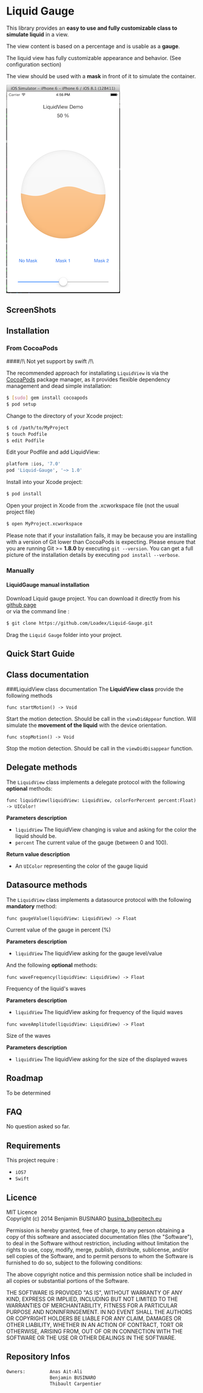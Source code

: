 Liquid Gauge
==============

This library provides an **easy to use and fully customizable class to simulate liquid** in a view.

The view content is based on a percentage and is usable as a **gauge**.

The liquid view has fully customizable appearance and behavior. (See configuration section)

The view should be used with a **mask** in front of it to simulate the container.

![Demo](/Screenshots/gauge.png?raw=true "Liquid Gauge")

ScreenShots
----------------

Installation
----------------
### From CocoaPods

####/!\ Not yet support by swift /!\

The recommended approach for installating ```LiquidView``` is via the [CocoaPods](http://cocoapods.org/) package manager, as it provides flexible dependency management and dead simple installation:

```bash
$ [sudo] gem install cocoapods
$ pod setup
```
Change to the directory of your Xcode project:

``` bash
$ cd /path/to/MyProject
$ touch Podfile
$ edit Podfile
```

Edit your Podfile and add LiquidView:

``` bash
platform :ios, '7.0'
pod 'Liquid-Gauge', '~> 1.0'
```

Install into your Xcode project:

``` bash
$ pod install
```

Open your project in Xcode from the .xcworkspace file (not the usual project file)

``` bash
$ open MyProject.xcworkspace
```

Please note that if your installation fails, it may be because you are installing with a version of Git lower than CocoaPods is expecting. Please ensure that you are running Git >= **1.8.0** by executing `git --version`. You can get a full picture of the installation details by executing `pod install --verbose`.



### Manually

#### LiquidGauge manual installation
Download Liquid gauge project. You can download it directly from his [github page](https://github.com/Loadex/Liquid-Gauge)  
or via the command line :
``` bash
$ git clone https://github.com/Loadex/Liquid-Gauge.git
```
Drag the ```Liquid Gauge``` folder into your project.

Quick Start Guide
----------------


Class documentation
----------------
###LiquidView class documentation
The **LiquidView class** provide the following methods

```
func startMotion() -> Void
```
Start the motion detection.
Should be call in the ```viewDidAppear``` function.
Will simulate the **movement of the liquid** with the device orientation.

```
func stopMotion() -> Void
```
Stop the motion detection.
Should be call in the ```viewDidDisappear``` function.

Delegate methods
----------------
The ```LiquidView``` class implements a delegate protocol with the following **optional** methods:

```
func liquidView(liquidView: LiquidView, colorForPercent percent:Float) -> UIColor!
```
**Parameters description**

* ```liquidView``` The liquidView changing is value and asking for the color the liquid should be.
* ```percent``` The current value of the gauge (between 0 and 100).

**Return value description**

* An ```UIColor``` representing the color of the gauge liquid

Datasource methods
----------------

The ```LiquidView``` class implements a datasource protocol with the following **mandatory** method:

```func gaugeValue(liquidView: LiquidView) -> Float```

Current value of the gauge in percent (%)

**Parameters description**

* ```liquidView``` The liquidView asking for the gauge level/value


And the following **optional** methods:

```func waveFrequency(liquidView: LiquidView) -> Float```
 
Frequency of the liquid's waves
 
**Parameters description**

* ```liquidView``` The liquidView asking for frequency of the liquid waves

```func waveAmplitude(liquidView: LiquidView) -> Float```
  
Size of the waves
 
**Parameters description**

* ```liquidView``` The liquidView asking for the size of the displayed waves


Roadmap
----------------
To be determined 

FAQ
----------------
No question asked so far.

Requirements
----------------
This project require :

+ ```iOS7```
+ ```Swift```

Licence
----------------
MIT Licence  
Copyright (c) 2014 Benjamin BUSINARO <busina_b@epitech.eu>

Permission is hereby granted, free of charge, to any person obtaining a copy
of this software and associated documentation files (the "Software"), to deal
in the Software without restriction, including without limitation the rights
to use, copy, modify, merge, publish, distribute, sublicense, and/or sell
copies of the Software, and to permit persons to whom the Software is
furnished to do so, subject to the following conditions:

The above copyright notice and this permission notice shall be included in
all copies or substantial portions of the Software.

THE SOFTWARE IS PROVIDED "AS IS", WITHOUT WARRANTY OF ANY KIND, EXPRESS OR
IMPLIED, INCLUDING BUT NOT LIMITED TO THE WARRANTIES OF MERCHANTABILITY,
FITNESS FOR A PARTICULAR PURPOSE AND NONINFRINGEMENT. IN NO EVENT SHALL THE
AUTHORS OR COPYRIGHT HOLDERS BE LIABLE FOR ANY CLAIM, DAMAGES OR OTHER
LIABILITY, WHETHER IN AN ACTION OF CONTRACT, TORT OR OTHERWISE, ARISING FROM,
OUT OF OR IN CONNECTION WITH THE SOFTWARE OR THE USE OR OTHER DEALINGS IN
THE SOFTWARE.


Repository Infos
----------------

    Owners:			Anas Ait-Ali
    				Benjamin BUSINARO
    				Thibault Carpentier
 
